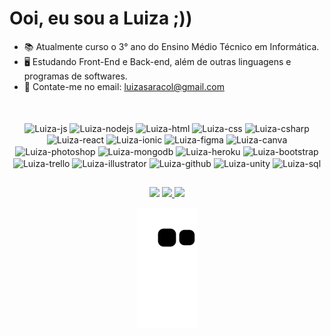 # Ooi, eu sou a Luiza ;))

- 📚 Atualmente curso o 3° ano do Ensino Médio Técnico em Informática.
- 🖥️ Estudando Front-End e Back-end, além de outras linguagens e programas de softwares.
- 📧 Contate-me no email: luizasaracol@gmail.com

<div align="center">
        <a href="https://github.com/luizaribeiro06"></a>
        <img height="180cm" src="https://github-readme-stats.vercel.app/api?username=luizaribeiro06&show_icons=true&theme=dracula&include_all_commits=true&count_private=true" alt="">
        <img height="180cm" src="https://github-readme-stats.vercel.app/api/top-langs/?username=luizaribeiro06&layout=compact&langs_count=16&theme=dracula" alt=""></div>
    
  <div style="display: inline_block" align="center"><br>
        <img align="center" alt="Luiza-js" height="30" width="40" src="https://cdn.jsdelivr.net/gh/devicons/devicon/icons/javascript/javascript-original.svg">
        <img align="center" alt="Luiza-nodejs" height="30" width="40" src="https://cdn.jsdelivr.net/gh/devicons/devicon/icons/nodejs/nodejs-original.svg">
        <img align="center" alt="Luiza-html" height="30" width="40" src="https://cdn.jsdelivr.net/gh/devicons/devicon/icons/html5/html5-original.svg">
        <img align="center" alt="Luiza-css" height="30" width="40" src="https://cdn.jsdelivr.net/gh/devicons/devicon/icons/css3/css3-original.svg">
        <img align="center" alt="Luiza-csharp" height="30" width="40" src="https://cdn.jsdelivr.net/gh/devicons/devicon/icons/csharp/csharp-original.svg">
        <img align="center" alt="Luiza-react" height="30" width="40" src="https://cdn.jsdelivr.net/gh/devicons/devicon/icons/react/react-original.svg">
        <img align="center" alt="Luiza-ionic" height="30" width="40" src="https://cdn.jsdelivr.net/gh/devicons/devicon/icons/ionic/ionic-original.svg">
        <img align="center" alt="Luiza-figma" height="30" width="40" src="https://cdn.jsdelivr.net/gh/devicons/devicon/icons/figma/figma-original.svg">
        <img align="center" alt="Luiza-canva" height="30" width="40" src="https://cdn.jsdelivr.net/gh/devicons/devicon/icons/canva/canva-original.svg">
        <img align="center" alt="Luiza-photoshop" height="30" width="40" src="https://cdn.jsdelivr.net/gh/devicons/devicon/icons/photoshop/photoshop-plain.svg"> 
        <img align="center" alt="Luiza-mongodb" height="30" width="40" src="https://cdn.jsdelivr.net/gh/devicons/devicon/icons/mongodb/mongodb-original.svg">
        <img align="center" alt="Luiza-heroku" height="30" width="40" src="https://cdn.jsdelivr.net/gh/devicons/devicon/icons/heroku/heroku-original.svg">
        <img align="center" alt="Luiza-bootstrap" height="30" width="40" src="https://cdn.jsdelivr.net/gh/devicons/devicon/icons/bootstrap/bootstrap-original.svg">
        <img align="center" alt="Luiza-trello" height="30" width="40" src="https://cdn.jsdelivr.net/gh/devicons/devicon/icons/trello/trello-plain.svg">
        <img align="center" alt="Luiza-illustrator" height="30" width="40" src="https://cdn.jsdelivr.net/gh/devicons/devicon/icons/illustrator/illustrator-plain.svg">
        <img align="center" alt="Luiza-github" height="30" width="40" src="https://cdn.jsdelivr.net/gh/devicons/devicon/icons/github/github-original.svg">
        <img align="center" alt="Luiza-unity" height="30" width="40" src="https://cdn.jsdelivr.net/gh/devicons/devicon/icons/unity/unity-original.svg">
        <img align="center" alt="Luiza-sql" height="30" width="40" src="https://cdn.jsdelivr.net/gh/devicons/devicon/icons/microsoftsqlserver/microsoftsqlserver-plain.svg">
   </div>

## 

  <div align="center">
        <a href="mailto:luizasaracol@gmail.com"><img src="https://img.shields.io/badge/Gmail-D14836?style=for-the-badge&logo=gmail&logoColor=white" target="_blank"></a>
        <a href="https://wa.link/muqr37"><img src="https://img.shields.io/badge/WhatsApp-25D366?style=for-the-badge&logo=whatsapp&logoColor=white"> </a>
        <a href="https://linkedin.com/in/ribeiro-luiza06"><img src="https://img.shields.io/badge/LinkedIn-0077B5?style=for-the-badge&logo=linkedin&logoColor=white"> </a>
        
   ![Snake animation](https://github.com/rafaballerini/rafaballerini/blob/output/github-contribution-grid-snake.svg)

  </div>

